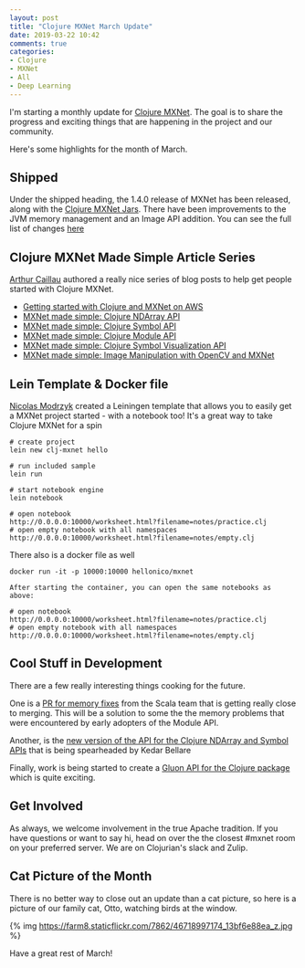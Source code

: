 ```yaml
---
layout: post
title: "Clojure MXNet March Update"
date: 2019-03-22 10:42
comments: true
categories: 
- Clojure
- MXNet
- All
- Deep Learning
---
```


I'm starting a monthly update for [Clojure MXNet](http://mxnet.incubator.apache.org/). The goal is to share the progress and exciting things that are happening in the project and our community.

Here's some highlights for the month of March.

## Shipped

Under the shipped heading, the 1.4.0 release of MXNet has been released, along with the [Clojure MXNet Jars](https://search.maven.org/search?q=clojure%20mxnet). There have been improvements to the JVM memory management and an Image API addition. You can see the full list of changes [here](https://github.com/apache/incubator-mxnet/releases/tag/1.4.0#clojure)

## Clojure MXNet Made Simple Article Series
[Arthur Caillau](https://arthurcaillau.com/about/) authored a really nice series of blog posts to help get people started with Clojure MXNet.

* [Getting started with Clojure and MXNet on AWS](https://arthurcaillau.com/mxnet-clojure-aws/)
* [MXNet made simple: Clojure NDArray API](https://arthurcaillau.com/mxnet-made-simple-ndarrays-api/)
* [MXNet made simple: Clojure Symbol API](https://arthurcaillau.com/mxnet-made-simple-symbol-api/)
* [MXNet made simple: Clojure Module API](https://arthurcaillau.com/mxnet-made-simple-module-api/)
* [MXNet made simple: Clojure Symbol Visualization API](https://arthurcaillau.com/mxnet-made-simple-symbol-visualization/)
* [MXNet made simple: Image Manipulation with OpenCV and MXNet](https://arthurcaillau.com/mxnet-made-simple-image-manipulation/)


## Lein Template & Docker file

[Nicolas Modrzyk](https://github.com/hellonico/) created a Leiningen template that allows you to easily get a MXNet project started - with a notebook too! It's a great way to take Clojure MXNet for a spin

```
# create project
lein new clj-mxnet hello

# run included sample
lein run

# start notebook engine
lein notebook

# open notebook
http://0.0.0.0:10000/worksheet.html?filename=notes/practice.clj
# open empty notebook with all namespaces
http://0.0.0.0:10000/worksheet.html?filename=notes/empty.clj
```

There also is a docker file as well

```
docker run -it -p 10000:10000 hellonico/mxnet

After starting the container, you can open the same notebooks as above:

# open notebook
http://0.0.0.0:10000/worksheet.html?filename=notes/practice.clj
# open empty notebook with all namespaces
http://0.0.0.0:10000/worksheet.html?filename=notes/empty.clj
```

## Cool Stuff in Development

There are a few really interesting things cooking for the future.

One is a [PR for memory fixes](https://github.com/apache/incubator-mxnet/pull/14372) from the Scala team that is getting really close to merging. This will be a solution to some the the memory problems that were encountered by early adopters of the Module API.

Another, is the [new version of the API for the Clojure NDArray and Symbol APIs](https://cwiki.apache.org/confluence/pages/viewpage.action?pageId=103092678) that is being spearheaded by Kedar Bellare

Finally, work is being started to create a [Gluon API for the Clojure package](https://cwiki.apache.org/confluence/pages/viewpage.action?pageId=103089990) which is quite exciting.

## Get Involved

As always, we welcome involvement in the true Apache tradition. If you have questions or want to say hi, head on over the the closest #mxnet room on your preferred server. We are on Clojurian's slack and Zulip.

## Cat Picture of the Month

There is no better way to close out an update than a cat picture, so here is a picture of our family cat, Otto, watching birds at the window. 

{% img https://farm8.staticflickr.com/7862/46718997174_13bf6e88ea_z.jpg %}

Have a great rest of March!
